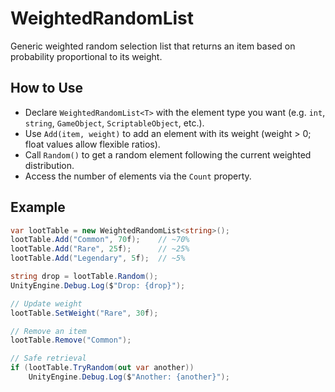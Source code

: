 # WeightedRandomList

Generic weighted random selection list that returns an item based on probability proportional to its weight.

## How to Use
- Declare `WeightedRandomList<T>` with the element type you want (e.g. `int`, `string`, `GameObject`, `ScriptableObject`, etc.).
- Use `Add(item, weight)` to add an element with its weight (weight > 0; float values allow flexible ratios).
- Call `Random()` to get a random element following the current weighted distribution.
- Access the number of elements via the `Count` property.

## Example
```csharp
var lootTable = new WeightedRandomList<string>();
lootTable.Add("Common", 70f);    // ~70%
lootTable.Add("Rare", 25f);      // ~25%
lootTable.Add("Legendary", 5f);  // ~5%

string drop = lootTable.Random();
UnityEngine.Debug.Log($"Drop: {drop}");

// Update weight
lootTable.SetWeight("Rare", 30f);

// Remove an item
lootTable.Remove("Common");

// Safe retrieval
if (lootTable.TryRandom(out var another))
	UnityEngine.Debug.Log($"Another: {another}");
```